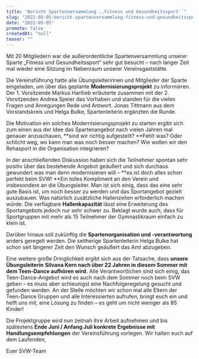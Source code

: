 ```yaml
---
title: "Bericht Spartenversammlung ,,Fitness und Gesundheitssport´´"
slug: "2022-05-05-bericht-spartenversammlung-fitness-und-gesundheitssport"
date: "2022-05-05"
promote: false
createdAt: "null"
teaser: ""
---
```

Mit 20 Mitgliedern war die außerordentliche Spartenversammlung unserer Sparte „Fitness und Gesundheitssport“ sehr gut besucht – nach langer Zeit mal wieder eine Sitzung im Nebenraum unserer Vereinsgaststätte.


Die Vereinsführung hatte alle Übungsleiterinnen und Mitglieder der Sparte eingeladen, um über das geplante **Modernisierungsprojekt** zu informieren. Der 1. Vorsitzende Markus Hartlieb erläuterte zusammen mit der 2. Vorsitzenden Andrea Speier das Vorhaben und standen für die vielen Fragen und Anregungen Rede und Antwort. Jonas Tittmann aus dem Vorstandskreis und Helga Bulke, Spartenleiterin ergänzten die Runde.


Die Motivation ein solches Modernisierungsprojekt zu starten ergibt sich zum einen aus der Idee das Spartenangebot nach vielen Jahren mal genauer anzuschauen, **sind wir richtig aufgestellt? **Fehlt was? Oder schlicht weg, wo kann man was noch besser machen? Wie wollen wir den Rehasport in die Organisation integrieren?


In der anschließenden Diskussion haben sich die Teilnehmer spontan sehr positiv über das bestehende Angebot geäußert und sich durchaus gewundert was man denn modernisieren will – **es ist doch alles schon perfekt beim SVW! **Ein tolles Kompliment an den Verein und insbesondere an die Übungsleiter. Man ist sich einig, dass das eine sehr gute Basis ist, um noch besser zu werden und das Sportangebot gezielt auszubauen. Was natürlich zusätzliche Hallenzeiten erforderlich machen würde. Die verfügbare **Hallenkapazität** lässt eine Erweiterung des Sportangebots jedoch nur sehr schwer zu. Beklagt wurde auch, dass für Sportgruppen mit mehr als 15 Teilnehmer der Gymnastikraum einfach zu klein ist.


Darüber hinaus soll zukünftig die **Spartenorganisation und -verantwortung** anders geregelt werden. Die seitherige Spartenleiterin Helga Bulke hat schon seit längerer Zeit den Wunsch geäußert das Amt abzugeben.


Eine weitere große Dringlichkeit ergibt sich aus der Tatsache, dass **unsere Übungsleiterin** **Silvana Kern nach über 22 Jahren in diesem Sommer mit dem Teen-Dance aufhören wird.** Alle Verantwortlichen sind sich einig, das Teen-Dance-Angebot wird es auch nach dem Sommer noch beim SVW geben – es muss aber schleunigst eine Nachfolgeregelung gesucht und gefunden werden. An der Stelle möchten wir schon mal alle Eltern der Teen-Dance Gruppen und alle Interessierten aufrufen, bringt euch ein und helft uns mit, eine Lösung zu finden – es geht um nicht weniger als 85 Kinder!


Die Projektgruppe wird nun zeitnah ihre Arbeit aufnehmen und bis spätestens **Ende Juni / Anfang Juli konkrete Ergebnisse mit Handlungsempfehlungen** der Vereinsführung vorlegen. Wir halten euch auf dem Laufenden,


Euer SVW-Team
